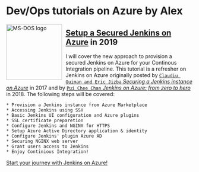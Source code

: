 # Dev/Ops tutorials on Azure by Alex

<img height="150" align="left" style="float: left; margin: 0 10px 0 0;" alt="MS-DOS logo" src="https://jenkins.io/images/logos/transparent/transparent.svg">   

## [Setup a Secured Jenkins on Azure](/jenkins-on-azure) in 2019

I will cover the new approach to provision a secured Jenkins on Azure for your Continous Integration pipeline.
This tutorial is a refresher on Jenkins on Azure originally posted by [`Claudiu Guiman and Eric Jizba` *Securing a Jenkins instance on Azure*](https://jenkins.io/blog/2017/04/20/secure-jenkins-on-azure/) in 2017 and by [`Pui Chee Chan` *Jenkins on Azure: from zero to hero*](https://azure.microsoft.com/en-us/blog/jenkins-on-azure-from-zero-to-hero/) in 2018.
The following steps will be covered:

```
* Provision a Jenkins instance from Azure Marketplace
* Accessing Jenkins using SSH
* Basic Jenkins UI configuration and Azure plugins
* SSL certificate preparetion
* Configure Jenkins and NGINX for HTTPS
* Setup Azure Active Directory application & identity
* Configure Jenkins' plugin Azure AD
* Securing NGINX web server
* Grant users access to Jenkins
* Enjoy Continious Integration!
```
[Start your journey with Jenkins on Azure!](/jenkins-on-azure)
